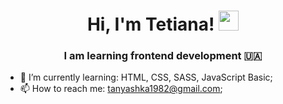 <h1 align="center">Hi, I'm  Tetiana!   
<img src="https://github.com/blackcater/blackcater/raw/main/images/Hi.gif" height="32"/></h1>
<h3 align="center">I am learning frontend development &#127482;&#127462;</h3>


- 🌱 I’m currently learning: HTML, CSS, SASS, JavaScript Basic;
- 📫 How to reach me: tanyashka1982@gmail.com;
